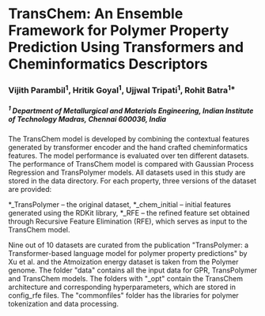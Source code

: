# TransChem: An Ensemble Framework for Polymer Property Prediction Using Transformers and Cheminformatics Descriptors



### Vijith Parambil<sup>1</sup>, Hritik Goyal<sup>1</sup>, Ujjwal Tripati<sup>1</sup>, Rohit Batra<sup>1*</sup>
##### <sup>1</sup> Department of Metallurgical and Materials Engineering, Indian Institute of Technology Madras, Chennai 600036, India



The TransChem model is developed by combining the contextual features generated by transformer encoder and the hand crafted cheminformatics features. The model performance is evaluated over ten different datasets. The performance of TransChem model is compared with Gaussian Process Regression and TransPolymer models.
All datasets used in this study are stored in the data directory. For each property, three versions of the dataset are provided:

*_TransPolymer – the original dataset,
*_chem_initial – initial features generated using the RDKit library,
*_RFE – the refined feature set obtained through Recursive Feature Elimination (RFE), which serves as input to the TransChem model. 

Nine out of 10 datasets are curated from the publication "TransPolymer: a Transformer-based language model for polymer property predictions"  by Xu et al. and the Atmoization energy dataset is taken from the Polymer genome. The folder "data" contains all the input data for GPR, TransPolymer and TransChem models. The folders with "_opt" contain the TransChem architecture and corresponding  hyperparameters, which are stored in config_rfe files. The "commonfiles" folder has the libraries for polymer tokenization and data processing.
